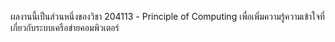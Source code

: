 ผลงานนี้เป็นส่วนหนึ่งของวิชา 204113 - Principle of Computing เพื่อเพิ่มความรู้ความเข้าใจที่เกี่ยวกับระบบเครือข่ายคอมพิวเตอร์
